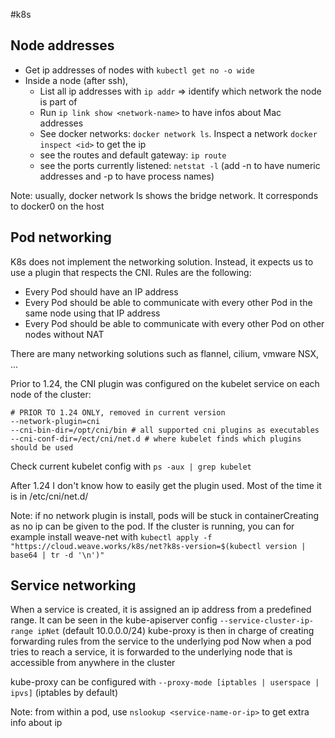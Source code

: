 #k8s
## Node addresses

- Get ip addresses of nodes with `kubectl get no -o wide`
- Inside a node (after ssh),
  - List all ip addresses with `ip addr` => identify which network the node is part of
  - Run `ip link show <network-name>` to have infos about Mac addresses
  - See docker networks: `docker network ls`. Inspect a network `docker inspect <id>` to get the ip
  - see the routes and default gateway: `ip route`
  - see the ports currently listened: `netstat -l` (add -n to have numeric addresses and -p to have process names)

Note: usually, docker network ls shows the bridge network. It corresponds to docker0 on the host

## Pod networking

K8s does not implement the networking solution. Instead, it expects us to use a plugin that
respects the CNI. Rules are the following:

- Every Pod should have an IP address
- Every Pod should be able to communicate with every other Pod in the same node using that IP address
- Every Pod should be able to communicate with every other Pod on other nodes without NAT

There are many networking solutions such as flannel, cilium, vmware NSX, ...

Prior to 1.24, the CNI plugin was configured on the kubelet service on each node of the cluster:

```
# PRIOR TO 1.24 ONLY, removed in current version
--network-plugin=cni
--cni-bin-dir=/opt/cni/bin # all supported cni plugins as executables
--cni-conf-dir=/ect/cni/net.d # where kubelet finds which plugins should be used
```

Check current kubelet config with `ps -aux | grep kubelet`

After 1.24 I don't know how to easily get the plugin used. Most of the time it is in
/etc/cni/net.d/

Note: if no network plugin is install, pods will be stuck in containerCreating as no
ip can be given to the pod. If the cluster is running, you can for example install
weave-net with `kubectl apply -f "https://cloud.weave.works/k8s/net?k8s-version=$(kubectl version | base64 | tr -d '\n')"`

## Service networking

When a service is created, it is assigned an ip address from a predefined range.
It can be seen in the kube-apiserver config `--service-cluster-ip-range ipNet` (default 10.0.0.0/24)
kube-proxy is then in charge of creating forwarding rules from the service to the underlying pod
Now when a pod tries to reach a service, it is forwarded to the underlying node that is accessible from anywhere in the cluster

kube-proxy can be configured with `--proxy-mode [iptables | userspace | ipvs]` (iptables by default)

Note: from within a pod, use `nslookup <service-name-or-ip>` to get extra info about ip
